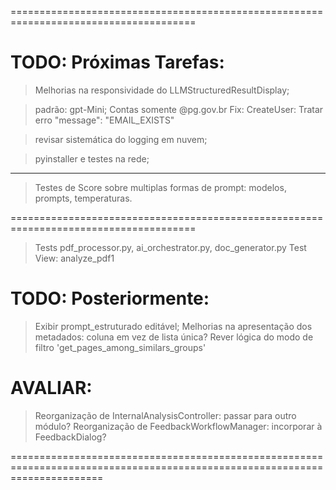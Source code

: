 ======================================================================================
# TODO: Próximas Tarefas:

> Melhorias na responsividade do LLMStructuredResultDisplay;

> padrão: gpt-Mini; Contas somente @pg.gov.br
> Fix: CreateUser: Tratar erro "message": "EMAIL_EXISTS"

> revisar sistemática do logging em nuvem;

> pyinstaller e testes na rede;

-------------------

> Testes de Score sobre multiplas formas de prompt: modelos, prompts, temperaturas.

======================================================================================

> Tests pdf_processor.py, ai_orchestrator.py, doc_generator.py
> Test  View: analyze_pdf1

# TODO: Posteriormente: 
> Exibir prompt_estruturado editável;
> Melhorias na apresentação dos metadados: coluna em vez de lista única?
> Rever lógica do modo de filtro 'get_pages_among_similars_groups'

# AVALIAR:
> Reorganização de InternalAnalysisController: passar para outro módulo?
> Reorganização de FeedbackWorkflowManager: incorporar à FeedbackDialog?

============================================================================================================================
